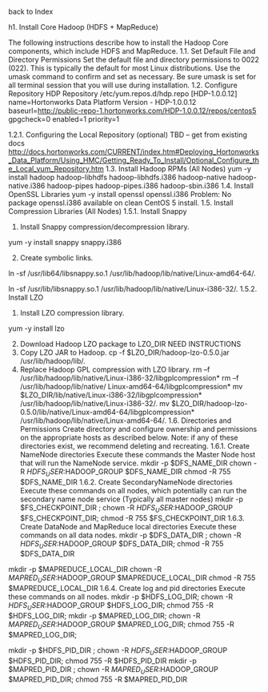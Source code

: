 back to Index

h1. Install Core Hadoop (HDFS + MapReduce)

The following instructions describe how to install the Hadoop Core components, which include HDFS and MapReduce.
1.1.	Set Default File and Directory Permissions
Set the default file and directory permissions to 0022 (022). This is typically the default for most Linux distributions.
Use the umask command to confirm and set as necessary. Be sure umask is set for all terminal session that you will use during installation.
1.2.	Configure Repository
HDP Repository
	/etc/yum.repos.d/hdp.repo
[HDP-1.0.0.12]
name=Hortonworks Data Platform Version - HDP-1.0.0.12
baseurl=http://public-repo-1.hortonworks.com/HDP-1.0.0.12/repos/centos5
gpgcheck=0
enabled=1
priority=1

1.2.1.	Configuring the Local Repository (optional)
TBD – get from existing docs
http://docs.hortonworks.com/CURRENT/index.htm#Deploying_Hortonworks_Data_Platform/Using_HMC/Getting_Ready_To_Install/Optional_Configure_the_Local_yum_Repository.htm
1.3.	Install Hadoop RPMs (All Nodes)
yum -y install hadoop hadoop-libhdfs hadoop-libhdfs.i386 hadoop-native hadoop-native.i386 hadoop-pipes hadoop-pipes.i386 hadoop-sbin.i386
1.4.	Install OpenSSL Libraries
yum -y install openssl openssl.i386
Problem: No package openssl.i386 available on clean CentOS 5 install.
1.5.	Install Compression Libraries (All Nodes)
1.5.1.	Install Snappy
1.	Install Snappy compression/decompression library.

yum -y install snappy snappy.i386

2.	Create symbolic links.

ln -sf /usr/lib64/libsnappy.so.1 /usr/lib/hadoop/lib/native/Linux-amd64-64/.

ln -sf /usr/lib/libsnappy.so.1 /usr/lib/hadoop/lib/native/Linux-i386-32/.
1.5.2.	Install LZO
1.	Install LZO compression library.

yum -y install lzo

2.	Download Hadoop LZO package to LZO_DIR
NEED INSTRUCTIONS
3.	Copy LZO JAR to Hadoop.
cp -f $LZO_DIR/hadoop-lzo-0.5.0.jar /usr/lib/hadoop/lib/.
4.	Replace Hadoop GPL compression with LZO library.
rm –f /usr/lib/hadoop/lib/native/Linux-i386-32/libgplcompression*
rm –f /usr/lib/hadoop/lib/native/ Linux-amd64-64/libgplcompression*
mv $LZO_DIR/lib/native/Linux-i386-32/libgplcompression* /usr/lib/hadoop/lib/native/Linux-i386-32/.
mv $LZO_DIR/hadoop-lzo-0.5.0/lib/native/Linux-amd64-64/libgplcompression* /usr/lib/hadoop/lib/native/Linux-amd64-64/.
1.6.	Directories and Permissions
Create directory and configure ownership and permissions on the appropriate hosts as described below.
Note: if any of these directories exist, we recommend deleting and recreating.
1.6.1.	Create NameNode directories
Execute these commands the Master Node host that will run the NameNode service.
mkdir -p $DFS_NAME_DIR
chown -R $HDFS_USER:$HADOOP_GROUP $DFS_NAME_DIR
chmod -R 755 $DFS_NAME_DIR
1.6.2.	Create SecondaryNameNode directories
Execute these commands on all nodes, which potentially can run the secondary name node service (Typically all master nodes)
mkdir -p $FS_CHECKPOINT_DIR ;
chown -R $HDFS_USER:$HADOOP_GROUP $FS_CHECKPOINT_DIR;
chmod -R 755 $FS_CHECKPOINT_DIR
1.6.3.	Create DataNode and MapReduce local directories
Execute these commands on all data nodes.
mkdir -p $DFS_DATA_DIR ;
chown -R $HDFS_USER:$HADOOP_GROUP $DFS_DATA_DIR;
chmod -R 755 $DFS_DATA_DIR

mkdir -p $MAPREDUCE_LOCAL_DIR
chown -R $MAPRED_USER:$HADOOP_GROUP $MAPREDUCE_LOCAL_DIR
chmod -R 755 $MAPREDUCE_LOCAL_DIR
1.6.4.	Create log and pid directories
Execute these commands on all nodes.
   mkdir -p $HDFS_LOG_DIR;
   chown -R $HDFS_USER:$HADOOP_GROUP $HDFS_LOG_DIR;
   chmod 755 -R $HDFS_LOG_DIR;
   mkdir -p $MAPRED_LOG_DIR;
   chown -R $MAPRED_USER:$HADOOP_GROUP $MAPRED_LOG_DIR;
   chmod 755 -R $MAPRED_LOG_DIR;


   mkdir -p $HDFS_PID_DIR ;
   chown -R $HDFS_USER:$HADOOP_GROUP $HDFS_PID_DIR;
   chmod 755 -R $HDFS_PID_DIR
   mkdir -p $MAPRED_PID_DIR ;
   chown -R $MAPRED_USER:$HADOOP_GROUP $MAPRED_PID_DIR;
   chmod 755 -R $MAPRED_PID_DIR

